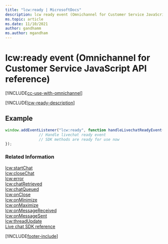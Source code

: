 ```yaml
---
title: "lcw:ready | MicrosoftDocs"
description: lcw ready event (Omnichannel for Customer Service JavaScript API reference)
ms.topic: article
ms.date: 11/10/2021
author: gandhamm
ms.author: mgandham
---
```


# lcw:ready event (Omnichannel for Customer Service JavaScript API reference)

[!INCLUDE[cc-use-with-omnichannel](../../../../includes/cc-use-with-omnichannel.md)]

[!INCLUDE[lcw-ready-description](../includes/lcw-ready-description.md)]

## Example

```JavaScript
window.addEventListener("lcw:ready", function handleLivechatReadyEvent(){
               // Handle livechat ready event
               // SDK methods are ready for use now
});

```  

### Related Information

[lcw:startChat](lcw-startchat.md)   
[lcw:closeChat](lcw-closechat.md)  
[lcw:error](lcw-error.md)  
[lcw:chatRetrieved](lcw-chatRetrieved.md)  
[lcw:chatQueued](lcw-chatQueued.md)  
[lcw:onClose](lcw-onclose.md)  
[lcw:onMinimize](lcw-onminimize.md)  
[lcw:onMaximize](lcw-onmaximize.md)  
[lcw:onMessageReceived](lcw-onmessagereceived.md)  
[lcw:onMessageSent](lcw-onmessagesent.md)  
[lcw:threadUpdate](lcw-threadUpdate.md)   
[Live chat SDK reference](../../omnichannel-reference.md)

[!INCLUDE[footer-include](../../../../includes/footer-banner.md)] 
